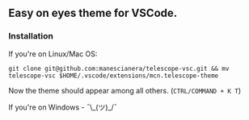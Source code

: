 ## Easy on eyes theme for VSCode.

### Installation

If you're on Linux/Mac OS:

`git clone git@github.com:manescianera/telescope-vsc.git && mv telescope-vsc $HOME/.vscode/extensions/mcn.telescope-theme`

Now the theme should appear among all others. (`CTRL/COMMAND + K T`)

If you're on Windows - ¯\\\_\(ツ\)\_/¯
